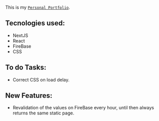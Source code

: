 This is my [`Personal Portfolio`](https://pedrotrincheiras.dev).

## Tecnologies used:

* NextJS
* React
* FireBase
* CSS

## To do Tasks:

* Correct CSS on load delay.

## New Features:

* Revalidation of the values on FireBase every hour, until then always returns the same static page.

